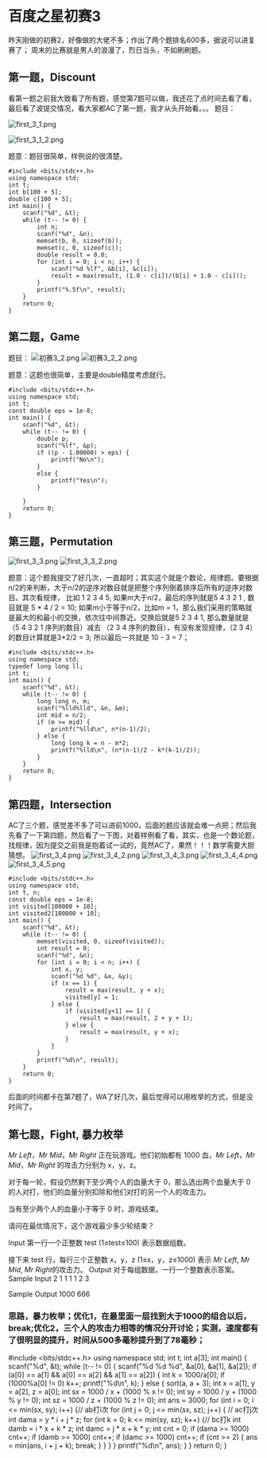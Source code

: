 # 百度之星初赛3
昨天刚做的初赛2，好像做的大佬不多；作出了两个题排名600多，据说可以进复赛了；
周末的比赛就是男人的浪漫了，烈日当头，不如刷刷题。

## 第一题，Discount
看第一题之前我大致看了所有题，感觉第7题可以做，我还花了点时间去看了看，最后看了波提交情况，看大家都AC了第一题，我才从头开始看。。。
题目：

![first_3_1.png](/assets/first_3_1.png)

![first_3_1_2.png](/assets/first_3_1_2.png)

题意：题目很简单，样例说的很清楚。
```
#include <bits/stdc++.h>
using namespace std;
int t;
int b[100 + 5];
double c[100 + 5];
int main() {
    scanf("%d", &t);
    while (t-- != 0) {
        int n;
        scanf("%d", &n);
        memset(b, 0, sizeof(b));
        memset(c, 0, sizeof(c));
        double result = 0.0;
        for (int i = 0; i < n; i++) {
            scanf("%d %lf", &b[i], &c[i]);
            result = max(result, (1.0 - c[i])/(b[i] + 1.0 - c[i]));
        }
        printf("%.5f\n", result);
    }
    return 0;
}

```

## 第二题，Game
题目：
![初赛3_2.png](/assets/初赛3_2.png)
![初赛3_2_2.png](/assets/初赛3_2_2.png)

题意：这题也很简单，主要是double精度考虑就行。
```
#include <bits/stdc++.h>
using namespace std;
int t;
const double eps = 1e-8;
int main() {
    scanf("%d", &t);
    while (t-- != 0) {
        double p;
        scanf("%lf", &p);
        if ((p - 1.00000) > eps) {
            printf("No\n");
        }
        else {
            printf("Yes\n");
        }

    }
    return 0;
}

```

## 第三题，Permutation
![first_3_3.png](/assets/first_3_3.png)
![first_3_3_2.png](/assets/first_3_3_2.png)

题意：这个题我提交了好几次，一直超时；其实这个就是个数论，规律题。要根据n/2的来判断，大于n/2的逆序对数目就是把整个序列倒着排序后所有的逆序对数目。其次看规律，
比如
1 2 3 4 5,
如果m大于n/2，最后的序列就是5 4 3 2 1 , 数目就是 5 * 4 / 2 = 10;
如果m小于等于n/2，比如m = 1，那么我们采用的策略就是最大的和最小的交换，依次往中间靠近。交换后就是5 2 3 4 1, 那么数量就是（5 4 3 2 1 序列的数目）减去 （2 3 4 序列的数目），有没有发现规律，（2 3 4）的数目计算就是3*2/2 = 3; 所以最后一共就是 10 - 3 = 7；

```
#include <bits/stdc++.h>
using namespace std;
typedef long long ll;
int t;
int main() {
    scanf("%d", &t);
    while (t-- != 0) {
        long long n, m;
        scanf("%lld%lld", &n, &m);
        int mid = n/2;
        if (m >= mid) {
            printf("%lld\n", n*(n-1)/2);
        } else {
            long long k = n - m*2;
            printf("%lld\n", (n*(n-1)/2 - k*(k-1)/2));
        }
    }
    return 0;
}

```

## 第四题，Intersection
AC了三个题，感觉差不多了可以进前1000，后面的题应该就会难一点把；然后我先看了一下第四题，然后看了一下图，对着样例看了看，其实，也是一个数论题，找规律，因为提交之前我是抱着试一试的，竟然AC了，果然！！！数学需要大胆猜想。
![first_3_4.png](/assets/first_3_4.png)
![first_3_4_2.png](/assets/first_3_4_2.png)
![first_3_4_3.png](/assets/first_3_4_3.png)
![first_3_4_4.png](/assets/first_3_4_4.png)
![first_3_4_5.png](/assets/first_3_4_5.png)



```
#include <bits/stdc++.h>
using namespace std;
int t, n;
const double eps = 1e-8;
int visited[100000 + 10];
int visited2[100000 + 10];
int main() {
    scanf("%d", &t);
    while (t-- != 0) {
        memset(visited, 0, sizeof(visited));
        int result = 0;
        scanf("%d", &n);
        for (int i = 0; i < n; i++) {
            int x, y;
            scanf("%d %d", &x, &y);
            if (x == 1) {
                result = max(result, y + x);
                visited[y] = 1;
            } else {
                if (visited[y+1] == 1) {
                    result = max(result, 2 + y + 1);
                } else {
                    result = max(result, y + x);
                }
            }
        }
        printf("%d\n", result);
    }
    return 0;
}

```

后面的时间都卡在第7题了，WA了好几次，最后觉得可以用枚举的方式，但是没时间了。

## 第七题，Fight, 暴力枚举
*Mr Left*，*Mr Mid*，*Mr Right* 正在玩游戏。他们初始都有 1000 血，*Mr Left*，*Mr Mid*，*Mr Right* 的攻击力分别为 x，y，z。

对于每一轮，假设仍然剩下至少两个人的血量大于 0，那么选出两个血量大于 0 的人对打，他们的血量分别扣除和他们对打的另一个人的攻击力。

当有至少两个人的血量小于等于 0 时，游戏结束。

请问在最优情况下，这个游戏最少多少轮结束？

Input
第一行一个正整数 test (1≤test≤100) 表示数据组数。

接下来 test 行，每行三个正整数 x，y，z (1≤x，y，z≤1000) 表示 *Mr Left*, *Mr Mid*, *Mr Right*的攻击力。
Output
对于每组数据，一行一个整数表示答案。
Sample Input
2
1 1 1
1 2 3
 

Sample Output
1000
666

### 思路，暴力枚举；优化1，在最里面一层找到大于1000的组合以后，break;优化2，三个人的攻击力相等的情况分开讨论；实测，速度都有了很明显的提升，时间从500多毫秒提升到了78毫秒；
#include <bits/stdc++.h>
using namespace std;
int t;
int a[3];
int main() {
    scanf("%d", &t);
    while (t-- != 0) {
        scanf("%d %d %d", &a[0], &a[1], &a[2]);
        if (a[0] == a[1] && a[0] == a[2] && a[1] == a[2]) {
            int k = 1000/a[0];
            if (1000%a[0] != 0) k++;
            printf("%d\n", k);
        } else {
            sort(a, a + 3);
            int x = a[1], y = a[2], z = a[0];
            int sx = 1000 / x + (1000 % x != 0);
            int sy = 1000 / y + (1000 % y != 0);
            int sz = 1000 / z + (1000 % z != 0);
            int ans = 3000;
            for (int i = 0; i <= min(sx, sy); i++) {// ab打i次
                for (int j = 0; j <= min(sx, sz); j++) { // ac打j次
                    int dama = y * i + j * z;
                    for (int k = 0; k <= min(sy, sz); k++) {// bc打k
                        int damb = i * x + k * z;
                        int damc = j * x + k * y;
                        int cnt = 0;
                        if (dama >= 1000) cnt++;
                        if (damb >= 1000) cnt++;
                        if (damc >= 1000) cnt++;
                        if (cnt >= 2) {
                            ans = min(ans, i + j + k);
                            break;
                        }
                    }
                }
            }
            printf("%d\n", ans);
        }
    }
    return 0;
}
